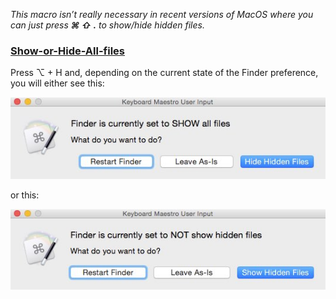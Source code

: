 
_This macro isn’t really necessary in recent versions of MacOS where you can just press **⌘ ⇧ .** to show/hide hidden files._

### [Show-or-Hide-All-files](https://github.com/tjluoma/keyboard-maestro/blob/master/finder/show-or-hide-all-files/show-or-hide-all-files.kmmacros)

Press ⌥ + H and, depending on the current state of the Finder preference, you will either see this:

![](https://raw.githubusercontent.com/tjluoma/keyboard-maestro/master/finder/show-or-hide-all-files/show-or-hide-all-files-1.jpg)

or this:

![](https://raw.githubusercontent.com/tjluoma/keyboard-maestro/master/finder/show-or-hide-all-files/show-or-hide-all-files-2.jpg)


